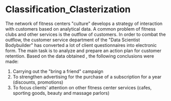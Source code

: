 # Classification_Clasterization
The network of fitness centers "culture" develops a strategy of interaction with customers based on analytical data. A common problem of fitness clubs and other services is the outflow of customers. In order to combat the outflow, the customer service department of the "Data Scientist Bodybuilder" has converted a lot of client questionnaires into electronic form. The main task is to analyze and prepare an action plan for customer retention.
Based on the data obtained , the following conclusions were made:

1. Carrying out the "bring a friend" campaign
2. To strengthen advertising for the purchase of a subscription for a year (discounts, promotions)
3. To focus clients' attention on other fitness center services (cafes, sporting goods, beauty and massage parlors)
